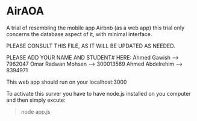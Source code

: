 # AirAOA

A trial of resembling the mobile app Airbnb (as a web app) this trial only concerns the database aspect of it, with minimal interface.

PLEASE CONSULT THIS FILE, AS IT WILL BE UPDATED AS NEEDED.


PLEASE ADD YOUR NAME AND STUDENT# HERE:
Ahmed Gawish --> 7962047
Omar Radwan Mohsen --> 300013569
Ahmed Abdelrehim --> 8394971

This web app should run on your localhost:3000
 
To activate this surver you have to have node.js installed on you computer and then simply excute:
>node app.js
